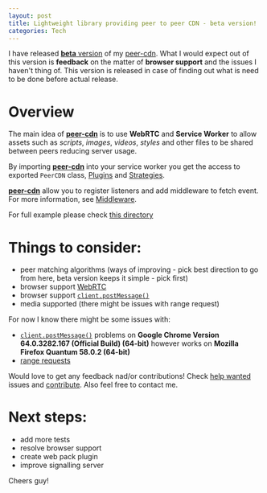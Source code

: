 ```yaml
---
layout: post
title: Lightweight library providing peer to peer CDN - beta version!
categories: Tech
---
```


I have released [**beta** version](https://github.com/vardius/peer-cdn/releases/tag/1.0.0-beta) of my [peer-cdn](https://github.com/vardius/peer-cdn). What I would expect out of this version is **feedback** on the matter of **browser support** and the issues I haven't thing of. This version is released in case of finding out what is need to be done before actual release.

# Overview
The main idea of **[peer-cdn](https://github.com/vardius/peer-cdn)** is to use **WebRTC** and **Service Worker** to allow assets such as *scripts*, *images*, *videos*, *styles* and other files to be shared between peers reducing server usage.

By importing **[peer-cdn](https://github.com/vardius/peer-cdn)** into your service worker you get the access to exported `PeerCDN` class, [Plugins](https://github.com/vardius/peer-cdn/wiki/Plugins) and [Strategies](https://github.com/vardius/peer-cdn/wiki/Strategies).

**[peer-cdn](https://github.com/vardius/peer-cdn)** allow you to register listeners and add middleware to fetch event. For more information, see [Middleware](https://github.com/vardius/peer-cdn/wiki/Middleware).

For full example please check [this directory](https://github.com/vardius/peer-cdn/blob/master/example)

# Things to consider:
- peer matching algorithms (ways of improving - pick best direction to go from here, beta version keeps it simple - pick first)
- browser support [WebRTC](https://webrtc.org)
- browser support [`client.postMessage()`](https://developer.mozilla.org/en-US/docs/Web/API/Client/postMessage#Browser_compatibility)
- media supported (there might be issues with range request)

For now I know there might be some issues with:
- [`client.postMessage()`](https://developer.mozilla.org/en-US/docs/Web/API/Client/postMessage#Browser_compatibility) problems on **Google Chrome Version 64.0.3282.167 (Official Build) (64-bit)** however works on **Mozilla Firefox Quantum 58.0.2 (64-bit)**
- [range requests](https://github.com/vardius/peer-cdn/issues/7)

Would love to get any feedback nad/or contributions! Check [help wanted](https://github.com/vardius/peer-cdn/issues?q=is%3Aissue+is%3Aopen+label%3A%22help+wanted%22) issues and [contribute](https://github.com/vardius/peer-cdn/blob/master/CONTRIBUTING.md#development). Also feel free to contact me.

# Next steps:
-  add more tests
-  resolve browser support
-  create web pack plugin
-  improve signalling server

Cheers guy!